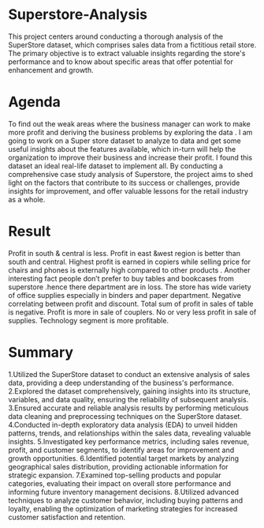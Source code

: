 # Superstore-Analysis
This project centers around conducting a thorough analysis of the SuperStore dataset, which comprises sales data from a fictitious retail store. The primary objective is to extract valuable insights regarding the store's performance and to know about specific areas that offer potential for enhancement and growth.
# Agenda
To find out the weak areas where the business manager can work to make more profit and deriving the business problems by exploring the data . I am going to work on a Super store dataset to analyze to data and get some useful insights about the features available, which in-turn will help the organization to improve their business and increase their profit. I found this dataset an ideal real-life dataset to implement all. By conducting a comprehensive case study analysis of Superstore, the project aims to shed light on the factors that contribute to its success or challenges, provide insights for improvement, and offer valuable lessons for the retail industry as a whole.
# Result
Profit in south & central is less. Profit in east &west region is better than south and central. Highest profit is earned in copiers while selling price for chairs and phones is externally high compared to other products . Another interesting fact people don’t prefer to buy tables and bookcases from superstore .hence there department are in loss. The store has wide variety of office supplies especially in binders and paper department. Negative correlating between profit and discount. Total sum of profit in sales of table is negative. Profit is more in sale of couplers. No or very less profit in sale of supplies. Technology segment is more profitable.
# Summary
  1.Utilized the SuperStore dataset to conduct an extensive analysis of sales data, providing a deep understanding of the business's performance.
  2.Explored the dataset comprehensively, gaining insights into its structure, variables, and data quality, ensuring the reliability of subsequent analysis.
  3.Ensured accurate and reliable analysis results by performing meticulous data cleaning and preprocessing techniques on the SuperStore dataset.
  4.Conducted in-depth exploratory data analysis (EDA) to unveil hidden patterns, trends, and relationships within the sales data, revealing valuable insights.                 5.Investigated key performance metrics, including sales revenue, profit, and customer segments, to identify areas for improvement and growth opportunities.
  6.Identified potential target markets by analyzing geographical sales distribution, providing actionable information for strategic expansion.
  7.Examined top-selling products and popular categories, evaluating their impact on overall store performance and informing future inventory management decisions.             8.Utilized advanced techniques to analyze customer behavior, including buying patterns and loyalty, enabling the optimization of marketing strategies for increased             customer satisfaction and retention.
